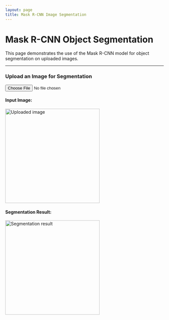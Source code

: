 ```yaml
---
layout: page
title: Mask R-CNN Image Segmentation
---
```


# Mask R-CNN Object Segmentation

This page demonstrates the use of the Mask R-CNN model for object segmentation on uploaded images.

---

<div>
  <h3>Upload an Image for Segmentation</h3>
  <input type="file" id="fileInput" onchange="loadAndSegmentImage()"/>
  <br />
  <h4>Input Image:</h4>
  <img id="inputImage" width="300" alt="Uploaded image"/>
  <br />
  <h4>Segmentation Result:</h4>
  <img id="segmentationResult" width="300" alt="Segmentation result"/>
</div>

<script src="https://cdn.jsdelivr.net/npm/onnxruntime-web@1.10.0/dist/ort.min.js"></script>

<script>
  // URL for the Mask R-CNN model (ensure to replace with the direct URL)
  const modelURL = "https://github.com/onnx/models/releases/download/Computer_Vision/maskrcnn_resnet50_fpn_v2_Opset16.onnx";

  // Function to handle image upload and prediction
  async function loadAndSegmentImage() {
    const inputFile = document.getElementById('fileInput').files[0];
    if (!inputFile) {
      alert('Please upload an image first.');
      return;
    }

    // Load the image
    const img = document.getElementById('inputImage');
    img.src = URL.createObjectURL(inputFile);

    // Load the model
    try {
      const session = await ort.InferenceSession.create(modelURL); // Correct method call using ort
      console.log("Model loaded successfully!");

      // Prepare image for inference
      const imageTensor = await prepareImageForInference(inputFile);

      // Run the model to get predictions
      const results = await session.run({ images: imageTensor });

      // Post-process the segmentation results
      const segmentedImage = processSegmentationResults(results);

      // Display the segmented image
      const segmentationImageElement = document.getElementById('segmentationResult');
      segmentationImageElement.src = segmentedImage;
    } catch (error) {
      console.error("Error loading model:", error);
    }
  }

  // Helper function to convert image to tensor
  async function prepareImageForInference(imageFile) {
    const img = await loadImage(imageFile);
    
    // Resize and normalize the image (using Mask R-CNN input size: 800x800)
    const tensor = preprocessImage(img, 800, 800);
    
    // Returning a tensor that is compatible with the model
    return new ort.Tensor(tensor, 'float32');
  }

  // Load image into an HTMLImageElement
  function loadImage(file) {
    return new Promise((resolve, reject) => {
      const img = new Image();
      img.onload = () => resolve(img);
      img.onerror = reject;
      img.src = URL.createObjectURL(file);
    });
  }

  // Preprocess the image (resize and normalize it to fit the model input)
  function preprocessImage(img, width, height) {
    const canvas = document.createElement('canvas');
    const ctx = canvas.getContext('2d');

    canvas.width = width;
    canvas.height = height;
    ctx.drawImage(img, 0, 0, width, height);

    const imageData = ctx.getImageData(0, 0, width, height);
    const data = imageData.data;

    const normalizedData = new Float32Array(3 * width * height);

    // Normalize image data to the range [0, 1]
    for (let i = 0; i < data.length; i += 4) {
      const r = data[i] / 255.0;
      const g = data[i + 1] / 255.0;
      const b = data[i + 2] / 255.0;
      const idx = (i / 4) * 3;
      normalizedData[idx] = r;
      normalizedData[idx + 1] = g;
      normalizedData[idx + 2] = b;
    }

    return normalizedData;
  }

  // Post-process segmentation results (to display masks)
  function processSegmentationResults(results) {
    // Assuming the model output includes boxes, masks, and labels
    const boxes = results[0].data;  // Bounding boxes
    const masks = results[1].data;  // Masks
    const labels = results[2].data; // Class labels

    // Create a canvas to draw the results
    const canvas = document.createElement('canvas');
    const ctx = canvas.getContext('2d');
    const width = 800;  // Expected width for Mask R-CNN
    const height = 800; // Expected height for Mask R-CNN
    canvas.width = width;
    canvas.height = height;

    // Draw the masks
    for (let i = 0; i < masks.length; i++) {
      const mask = masks[i];
      const box = boxes[i];
      const x1 = box[0] * width;
      const y1 = box[1] * height;
      const x2 = box[2] * width;
      const y2 = box[3] * height;

      ctx.beginPath();
      ctx.rect(x1, y1, x2 - x1, y2 - y1);
      ctx.lineWidth = 3;
      ctx.strokeStyle = 'red';
      ctx.stroke();

      // Draw the mask
      ctx.putImageData(mask, x1, y1);
    }

    return canvas.toDataURL();
  }
</script>
